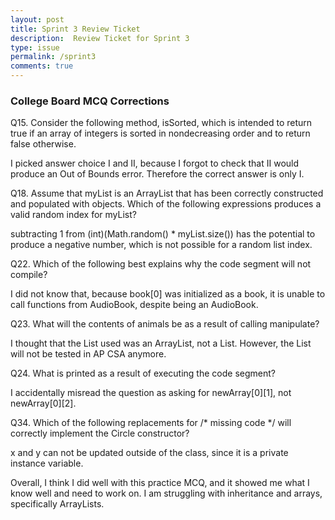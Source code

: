 ```yaml
---
layout: post
title: Sprint 3 Review Ticket
description:  Review Ticket for Sprint 3
type: issue
permalink: /sprint3
comments: true
---
```


### College Board MCQ Corrections

Q15. Consider the following method, isSorted, which is intended to return true if an array of integers is sorted in nondecreasing order and to return false otherwise.

I picked answer choice I and II, because I forgot to check that II would produce an Out of Bounds error. Therefore the correct answer is only I.

Q18. Assume that myList is an ArrayList that has been correctly constructed and populated with objects. Which of the following expressions produces a valid random index for myList?

subtracting 1 from (int)(Math.random() * myList.size()) has the potential to produce a negative number, which is not possible for a random list index.

Q22. Which of the following best explains why the code segment will not compile?

I did not know that, because book[0] was initialized as a book, it is unable to call functions from AudioBook, despite being an AudioBook.

Q23. What will the contents of animals be as a result of calling manipulate?

I thought that the List used was an ArrayList, not a List. However, the List will not be tested in AP CSA anymore.

Q24. What is printed as a result of executing the code segment?

I accidentally misread the question as asking for newArray[0][1], not newArray[0][2].

Q34. Which of the following replacements for /* missing code */ will correctly implement the Circle constructor?

x and y can not be updated outside of the class, since it is a private instance variable.

Overall, I think I did well with this practice MCQ, and it showed me what I know well and need to work on.
I am struggling with inheritance and arrays, specifically ArrayLists.